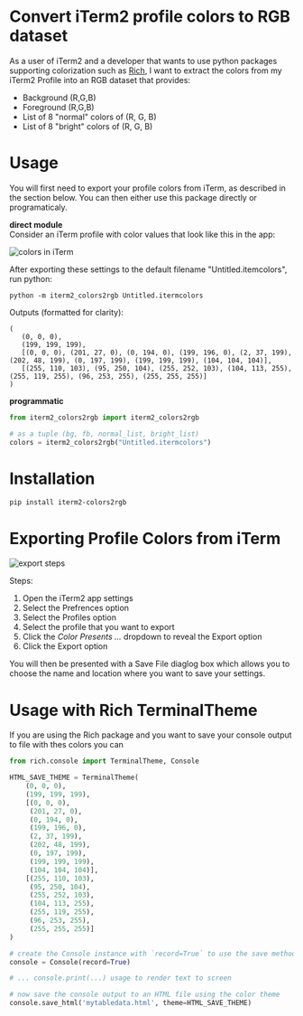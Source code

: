 # Convert iTerm2 profile colors to RGB dataset

As a user of iTerm2 and a developer that wants to use python packages supporting colorization 
such as [Rich](), I want to extract the colors from my iTerm2 Profile into an RGB dataset 
that provides:

   * Background (R,G,B)
   * Foreground (R,G,B)
   * List of 8 "normal" colors of (R, G, B)
   * List of 8 "bright" colors of (R, G, B)
   
# Usage

You will first need to export your profile colors from iTerm, as described in the section
below. You can then either use this package directly or programaticaly.

**direct module**<br/>
Consider an iTerm profile with color values that look like this in the app:

![colors in iTerm](https://github.com/jeremyschulman/iterm2-colors2rgb/blob/master/iterm2-profile-colors.png)


After exporting these settings to the default filename "Untitled.itemcolors",
run python:

```
python -m iterm2_colors2rgb Untitled.itermcolors
```   

Outputs (formatted for clarity):
````
(
   (0, 0, 0), 
   (199, 199, 199), 
   [(0, 0, 0), (201, 27, 0), (0, 194, 0), (199, 196, 0), (2, 37, 199), (202, 48, 199), (0, 197, 199), (199, 199, 199), (104, 104, 104)], 
   [(255, 110, 103), (95, 250, 104), (255, 252, 103), (104, 113, 255), (255, 119, 255), (96, 253, 255), (255, 255, 255)]
)
````

**programmatic**<br/>

```python
from iterm2_colors2rgb import iterm2_colors2rgb

# as a tuple (bg, fb, normal_list, bright_list)
colors = iterm2_colors2rgb("Untitled.itermcolors")
```

# Installation
```
pip install iterm2-colors2rgb
```  

# Exporting Profile Colors from iTerm

![export steps](https://github.com/jeremyschulman/iterm2-colors2rgb/blob/master/export-steps.png)

Steps:

  1. Open the iTerm2 app settings
  2. Select the Prefrences option
  3. Select the Profiles option
  4. Select the profile that you want to export
  5. Click the _Color Presents ..._ dropdown to reveal the Export option
  6. Click the Export option
  
You will then be presented with a Save File diaglog box which allows you to
choose the name and location where you want to save your settings.


# Usage with Rich TerminalTheme

If you are using the Rich package and you want to save your console output to file with thes colors you can

```python
from rich.console import TerminalTheme, Console

HTML_SAVE_THEME = TerminalTheme(
    (0, 0, 0),
    (199, 199, 199),
    [(0, 0, 0),
     (201, 27, 0),
     (0, 194, 0),
     (199, 196, 0),
     (2, 37, 199),
     (202, 48, 199),
     (0, 197, 199),
     (199, 199, 199),
     (104, 104, 104)],
    [(255, 110, 103),
     (95, 250, 104),
     (255, 252, 103),
     (104, 113, 255),
     (255, 119, 255),
     (96, 253, 255),
     (255, 255, 255)]
)

# create the Console instance with `record=True` to use the save methods
console = Console(record=True)

# ... console.print(...) usage to render text to screen

# now save the console output to an HTML file using the color theme
console.save_html('mytabledata.html', theme=HTML_SAVE_THEME)
```